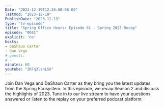 ```yaml
---
Date: "2023-12-19T12:30:00-08:00"
lastmod: "2023-12-19"
PublishDate: "2023-12-19"
type: "tv-episode"
title: "Spring Office Hours: Episode 61 - Spring 2023 Recap"
episode: "0061"
explicit: 'no'
hosts:
- DaShaun Carter
- Dan Vega
# guests:
# -
minutes: 60
youtube: "2RFq3lsnLS8"
---
```


Join Dan Vega and DaShaun Carter as they bring you the latest updates from the Spring Ecosystem. In this episode, we recap Season 2 and discuss the highlights of 2023. Tune in to our live stream to have your questions answered or listen to the replay on your preferred podcast platform.
